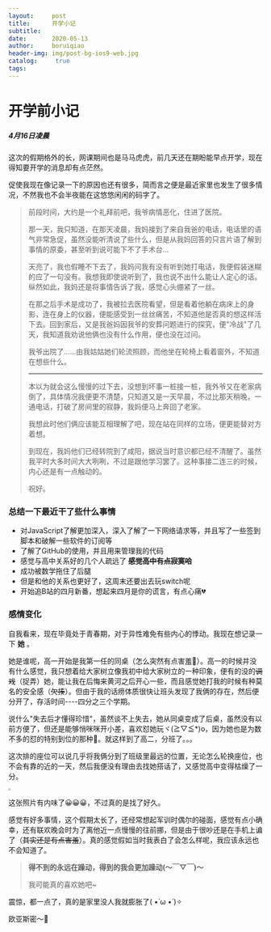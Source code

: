 ```yaml
---
layout:     post
title:      开学小记
subtitle:
date:       2020-05-13
author:     boruiqiao
header-img: img/post-bg-ios9-web.jpg
catalog:     true
tags:
---
```

# 开学前小记

##### 4月16日凌晨

​		这次的假期格外的长，网课期间也是马马虎虎，前几天还在期盼能早点开学，现在得知要开学的消息却有点茫然。

​		促使我现在像记录一下的原因也还有很多，简而言之便是最近家里也发生了很多情况，不然我也不会半夜能在这悠悠闲闲的码字了。

> 前段时间，大约是一个礼拜前吧，我爷病情恶化，住进了医院。
>
> 那一天，我只知道，在那天凌晨，我妈接到了来自我爸的电话，电话里的语气非常急促，虽然没能听清说了些什么，但是从我妈回答的只言片语了解到事情的原委，甚至听到说可能下不了手术台...
>
> 天亮了，我也假睡不下去了，我妈问我有没有听到她打电话，我便假装迷糊的应了一句没有。我想我即使说听到了，我也说不出什么能让人定心的话。纵然如此，我妈还是将事情告诉了我，感觉心头绷紧了一丝。
>
> 在那之后手术是成功了，我被拉去医院看望，但是看着他躺在病床上的身影，连在身上的仪器，便能感受到一丝丝痛苦，不知道他是否真的想这样活下去。回到家后，又是我爸妈因我爷的安葬问题进行的探究，便"冷战"了几天，我知道我劝说他俩也没有什么作用，便也没在过问。
>
> 我爷出院了......由我姑姑她们轮流照顾，而他坐在轮椅上看着窗外，不知道在想些什么。
>
> ***
>
> 本以为就会这么慢慢的过下去，没想到坏事一桩接一桩，我外爷又在老家病倒了，具体情况我便更不清楚，只知道又是一天早晨，不过比那天稍晚，一通电话，打破了房间里的寂静，我妈便马上奔回了老家。
>
> 我想此时他们俩应该能互相理解了吧，现在站在同样的立场，便更能替对方着想。
>
> 到现在，我妈他们已经转院到了咸阳，据说当时意识都已经不清醒了。虽然我平时大多时间大大咧咧，不过是跟他学习罢了。这种事接二连三的时候，内心还是有一点触动的。
>
> 祝好。

### 总结一下最近干了些什么事情

* 对JavaScript了解更加深入，深入了解了一下网络请求等，并且写了一些签到脚本和破解一些软件的订阅等
* 了解了GitHub的使用，并且用来管理我的代码
* 感觉与高中关系好的几个人疏远了 ~~**感觉高中有点寂寞哈**~~
* 成功被数学拖住了后腿
* 但是和他的关系也更好了，这周末还要出去玩switch呢
* 开始追B站的四月新番，想起来四月是你的谎言，有点心痛💔

### 感情变化

​		自我看来，现在毕竟处于青春期，对于异性难免有些内心的悸动。我现在想记录一下  **她**  。

​		她是谁呢，高一开始是我第一任的同桌（怎么突然有点害羞🙈）。高一的时候并没有什么感觉，我只想着给大家树立像我初中给大家树立的一种印象，便有的没的~~调戏~~（捉弄）她，能让我在后悔来黄河之后开心一些，而且感觉她打我的时候有种莫名的安全感（~~欠揍~~）。但由于我的话痨体质很快让班头发现了我俩的存在，然后便分开了，存活时间----四分之三个学期。

​		说什么"失去后才懂得珍惜"，虽然谈不上失去，她从同桌变成了后桌，虽然没有以前方便了，但还是能够悄咪咪开小差，喜欢怼她玩ヾ(≧▽≦*)o，因为她也是为数不多的怼的特别到位的那种🤣。就这样到了高二，分班了。。。

​		这次排的座位可以说几乎将我俩分到了班级里最远的位置，无论怎么轮换座位，也不会有靠的近的一天，然后我便没有理由去找她搭话了，又感觉高中变得枯燥了一分。

<img src="https://i.loli.net/2020/04/16/dAJHVYgtUqGiTvu.jpg" style="zoom:25%;" />

这张照片有内味了😀😀😀，不过真的是找了好久。

​		感觉有好多事情，这个假期太长了，还经常想起军训时偶尔的碰面，感觉有点小确幸，还有联欢晚会时为了离他近一点慢慢的往前挪，但是由于很吵还是在手机上谝了（~~其实还是有点害羞~~）。真的感觉假如当时我表白了会怎么样呢，我应该永远也不会知道了。

> **得不到的永远在躁动，得到的我会更加躁动(～￣▽￣)～**
>
> 我可能真的喜欢她吧~

震惊，都一点了，真的是家里没人我就膨胀了( •̀ ω •́ )✧

欧亚斯密～🌙
